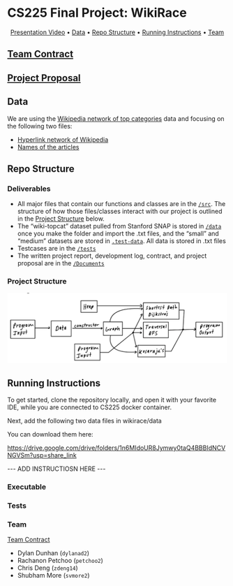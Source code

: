 # CS225 Final Project: WikiRace

<p align="center">
  <a href="#presentation-video">Presentation Video</a> •
  <a href="#data">Data</a> •
  <a href="#repo-structure">Repo Structure</a> •
  <a href="#running-instructions">Running Instructions</a> •
  <a href="#team">Team</a>
</p>



## [Team Contract](TeamContract.md)


## [Project Proposal](ProjectProposal.md)


## Data

We are using the [Wikipedia network of top categories](https://snap.stanford.edu/data/wiki-topcats.html) data and focusing on the following two files:

- [Hyperlink network of Wikipedia](https://snap.stanford.edu/data/wiki-topcats.txt.gz)
- [Names of the articles](https://snap.stanford.edu/data/wiki-topcats-page-names.txt.gz)


## Repo Structure

### Deliverables

- All major files that contain our functions and classes are in the [`/src`](https://github.com/DylanDunham03/WikiRace-225FinalProject/tree/main/wikirace/src). The structure of how those files/classes interact with our project is outlined in the [Project Structure](#project-structure) below.
- The “wiki-topcat” dataset pulled from Stanford SNAP is stored in [`/data`](https://github.com/DylanDunham03/WikiRace-225FinalProject/tree/main/wikirace)  once you make the folder and import the .txt files, and the “small” and “medium” datasets are stored in [`.test-data`](https://github.com/DylanDunham03/WikiRace-225FinalProject/tree/main/wikirace/test_data). All data is stored in .txt files
- Testcases are in the [`/tests`](https://github.com/DylanDunham03/WikiRace-225FinalProject/tree/main/wikirace/tests)
- The written project report, development log, contract, and project proposal are in the [`/Documents`](https://github.com/DylanDunham03/WikiRace-225FinalProject/tree/main/Documents)

### Project Structure
<p align="center">
  <img src="./Documents/ProjectStructure.png" width="560"/>
</p>

## Running Instructions

To get started, clone the repository locally, and open it with your favorite IDE, while you are connected to CS225 docker container.

Next, add the following two data files in wikirace/data

You can download them here:

https://drive.google.com/drive/folders/1n6MIdoUR8Jymwy0taQ4BBBIdNCVNGVSm?usp=share_link

--- ADD INSTRUCTIOSN HERE ---


### Executable


### Tests


### Team

[Team Contract](https://github.com/DylanDunham03/WikiRace-225FinalProject/blob/main/Documents/TeamContract.md)

- Dylan Dunhan (`dylanad2`)
- Rachanon Petchoo (`petchoo2`)
- Chris Deng (`zdeng14`)
- Shubham More (`svmore2`)

